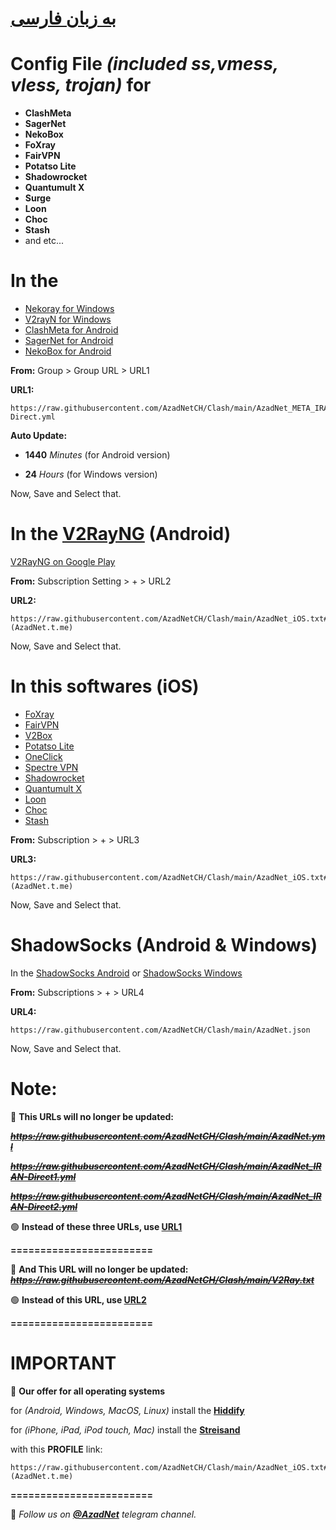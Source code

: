 # [به زبان فارسی](https://github.com/AzadNetCH/Clash/blob/main/README_fa.md)

# **Config File** *(included ss,vmess, vless, trojan)* **for**
- **ClashMeta**
- **SagerNet**
- **NekoBox**
- **FoXray**
- **FairVPN**
- **Potatso Lite**
- **Shadowrocket**
- **Quantumult X**
- **Surge**
- **Loon**
- **Choc**
- **Stash**
- and etc...


# In the 
- [Nekoray for Windows](https://github.com/MatsuriDayo/nekoray/releases/latest)
- [V2rayN for Windows](https://github.com/2dust/v2rayN/releases/latest)
- [ClashMeta for Android](https://github.com/MetaCubeX/ClashMetaForAndroid/releases)
- [SagerNet for Android](https://github.com/SagerNet/SagerNet/releases/latest)
- [NekoBox for Android](https://github.com/MatsuriDayo/NekoBoxForAndroid/releases/latest) 

**From:**
Group > Group URL > URL1

**URL1:** 
```
https://raw.githubusercontent.com/AzadNetCH/Clash/main/AzadNet_META_IRAN-Direct.yml
```

**Auto Update:**

- **1440** *Minutes* (for Android version)

- **24** *Hours* (for Windows version)

Now, Save and Select that.


# In the [V2RayNG](https://github.com/2dust/v2rayNG/releases) (Android)
[V2RayNG on Google Play](https://play.google.com/store/apps/details?id=com.v2ray.ang) 

**From:**
Subscription Setting > + > URL2

**URL2:**
```
https://raw.githubusercontent.com/AzadNetCH/Clash/main/AzadNet_iOS.txt#(AzadNet.t.me)
```
Now, Save and Select that.


# In this softwares (iOS)
- [FoXray](https://apps.apple.com/us/app/foxray/id6448898396)
- [FairVPN](https://apps.apple.com/us/app/fair-vpn/id1533873488)
- [V2Box](https://apps.apple.com/us/app/v2box-v2ray-client/id6446814690)
- [Potatso Lite](https://apps.apple.com/us/app/potatso-lite/id1239860606)
- [OneClick](https://apps.apple.com/us/app/oneclick-safe-easy-fast/id1545555197)
- [Spectre VPN](https://apps.apple.com/us/app/spectre-vpn/id1508712998)
- [Shadowrocket](https://apps.apple.com/fr/app/shadowrocket/id932747118)
- [Quantumult X](https://apps.apple.com/us/app/quantumult-x/id1443988620?ls=1)
- [Loon](https://apps.apple.com/us/app/loon/id1373567447)
- [Choc](https://apps.apple.com/us/app/choc/id1582542227)
- [Stash](https://apps.apple.com/us/app/stash-proxy-utility/id1596063349)

**From:**
Subscription > + > URL3

**URL3:**
```
https://raw.githubusercontent.com/AzadNetCH/Clash/main/AzadNet_iOS.txt#(AzadNet.t.me)
```
Now, Save and Select that.


# ShadowSocks (Android & Windows) 
In the [ShadowSocks Android](https://play.google.com/store/apps/details?id=com.github.shadowsocks) or [ShadowSocks Windows](https://github.com/shadowsocks/shadowsocks-windows/releases/latest) 

**From:**
Subscriptions > + > URL4

**URL4:**
```
https://raw.githubusercontent.com/AzadNetCH/Clash/main/AzadNet.json
```
Now, Save and Select that.
 

# **Note:**

🔴 **This URLs will no longer be updated:**

***~~https://raw.githubusercontent.com/AzadNetCH/Clash/main/AzadNet.yml~~***

***~~https://raw.githubusercontent.com/AzadNetCH/Clash/main/AzadNet_IRAN-Direct1.yml~~***

***~~https://raw.githubusercontent.com/AzadNetCH/Clash/main/AzadNet_IRAN-Direct2.yml~~***

🟢 **Instead of these three URLs, use [URL1](https://raw.githubusercontent.com/AzadNetCH/Clash/main/AzadNet_META_IRAN-Direct.yml "https://raw.githubusercontent.com/AzadNetCH/Clash/main/AzadNet_META_IRAN-Direct.yml")**

**========================**

🔴 **And This URL will no longer be updated:**
***~~https://raw.githubusercontent.com/AzadNetCH/Clash/main/V2Ray.txt~~***

🟢 **Instead of this URL, use [URL2](https://raw.githubusercontent.com/AzadNetCH/Clash/main/AzadNet_iOS.txt "https://raw.githubusercontent.com/AzadNetCH/Clash/main/AzadNet_iOS.txt")**

**========================**

# IMPORTANT
🚨 **Our offer for all operating systems**

for *(Android, Windows, MacOS, Linux)* install the **[Hiddify](https://github.com/hiddify/hiddify-next/releases/latest)**

for *(iPhone, iPad, iPod touch, Mac)* install the **[Streisand](https://apps.apple.com/us/app/streisand/id6450534064)**

with this **PROFILE** link:
```
https://raw.githubusercontent.com/AzadNetCH/Clash/main/AzadNet_iOS.txt#(AzadNet.t.me)
```

**========================**

👑 *Follow us on **[@AzadNet](https://t.me/AzadNet)** telegram channel.*

